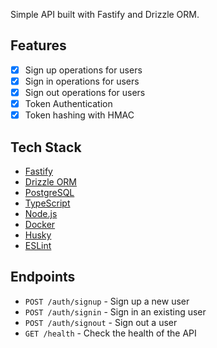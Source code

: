Simple API built with Fastify and Drizzle ORM.

## Features
- [x] Sign up operations for users
- [x] Sign in operations for users
- [x] Sign out operations for users
- [x] Token Authentication
- [x] Token hashing with HMAC

## Tech Stack
- [Fastify](https://fastify.dev/)
- [Drizzle ORM](https://orm.drizzle.team/)
- [PostgreSQL](https://www.postgresql.org/)
- [TypeScript](https://www.typescriptlang.org/)
- [Node.js](https://nodejs.org/en)
- [Docker](https://www.docker.com/)
- [Husky](https://typicode.github.io/husky/)
- [ESLint](https://eslint.org/)

## Endpoints
- `POST /auth/signup` - Sign up a new user
- `POST /auth/signin` - Sign in an existing user
- `POST /auth/signout` - Sign out a user
- `GET /health` - Check the health of the API